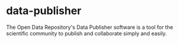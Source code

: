 # data-publisher
The Open Data Repository's Data Publisher software is a tool for the scientific community to publish and collaborate simply and easily.
